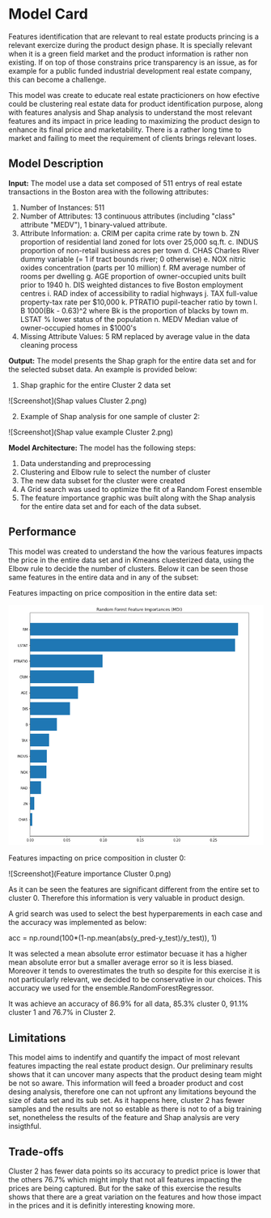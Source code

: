 # Model Card

Features identification that are relevant to real estate products princing is a relevant exercize during the product design phase. It is specially relevant when it is a green field market and the product information is rather non existing. If on top of those constrains price transparency is an issue, as for example for a public funded industrial development real estate company, this can become a challenge.

This model was create to educate real estate practicioners on how efective could be clustering real estate data for product identification purpose, along with features analysis and Shap analysis to understand the most relevant features and its impact in price leading to maximizing the product design to enhance its final price and marketability. There is a rather long time to market and failing to meet the requirement of clients brings relevant loses.

## Model Description

**Input:** The model use a data set composed of 511 entrys of real estate transactions in the Boston area with the following attributes:

1.	Number of Instances: 511
2.	Number of Attributes: 13 continuous attributes (including "class"
attribute "MEDV"), 1 binary-valued attribute.
3.	Attribute Information:
a.	CRIM per capita crime rate by town
b.	ZN proportion of residential land zoned for lots over 25,000 sq.ft.
c.	INDUS proportion of non-retail business acres per town
d.	CHAS Charles River dummy variable (= 1 if tract bounds river; 0 otherwise)
e.	NOX nitric oxides concentration (parts per 10 million)
f.	RM average number of rooms per dwelling
g.	AGE proportion of owner-occupied units built prior to 1940
h.	DIS weighted distances to five Boston employment centres
i.	RAD index of accessibility to radial highways
j.	TAX full-value property-tax rate per $10,000
k.	PTRATIO pupil-teacher ratio by town
l.	B 1000(Bk - 0.63)^2 where Bk is the proportion of blacks by town
m.	LSTAT % lower status of the population
n.	MEDV Median value of owner-occupied homes in $1000's
4.	Missing Attribute Values: 5 RM replaced by average value in the data cleaning process



**Output:** The model presents the Shap graph for the entire data set and for the selected subset data. An example is provided below:
1. Shap graphic for the entire Cluster 2 data set

![Screenshot](Shap values Cluster 2.png)

2. Example of Shap analysis for one sample of cluster 2:

![Screenshot](Shap value example Cluster 2.png)


**Model Architecture:** The model has the following steps:

1. Data understanding and preprocessing
2. Clustering and Elbow rule to select the number of cluster
3. The new data subset for the cluster were created
4. A Grid search was used to optimize the fit of a Random Forest ensemble 
5. The feature importance graphic was built along with the Shap analysis for the entire data set and for each of the data subset.

## Performance

This model was created to understand the how the various features impacts the price in the entire data set and in Kmeans cluesterized data, using the Elbow rule to decide the number of clusters. Below it can be seen those same features in the entire data and in any of the subset:

Features impacting on price composition in the entire data set:

![alt text](https://github.com/AugustoFM/Capstone-Final-Project-Imperial/blob/fc2328151a46d2cb75bd6a109c1917fb416a6dfc/Feature%20importance%20All%20data%20set.png) 

Features impacting on price composition in cluster 0:

![Screenshot](Feature importance Cluster 0.png)

As it can be seen the features are significant different from the entire set to cluster 0. Therefore this information is very valuable in product design.

A grid search was used to select the best hyperparements in each case and the accuracy was implemented as below:

acc = np.round(100*(1-np.mean(abs(y_pred-y_test)/y_test)), 1)

It was selected a mean absolute error estimator becuase it has a higher mean absolute error but a smaller average error so it is less biased. Moreover it tends to overestimates the truth so despite for this exercise it is not particularly relevant, we decided to be conservative in our choices. This accuracy we used for the ensemble.RandomForestRegressor. 

It was achieve an accuracy of 86.9% for all data, 85.3% cluster 0, 91.1% cluster 1 and 76.7% in Cluster 2. 

## Limitations

This model aims to indentify and quantify the impact of most relevant features impacting the real estate product design. Our preliminary results shows that it can uncover many aspects that the product desing team might be not so aware. This information will feed a broader product and cost desing analysis, therefore one can not upfront any limitations beyound the size of data set and its sub set. As it happens here, cluster 2 has fewer samples and the results are not so estable as there is not to of a big training set, nonetheless the results of the feature and Shap analysis are very insigthful.

## Trade-offs

Cluster 2 has fewer data points so its accuracy to predict price is lower that the others 76.7% which might imply that not all features impacting the prices are being captured. But for the sake of this exercise the results shows that there are a great variation on the features and how those impact in the prices and it is definitly interesting knowing more. 
